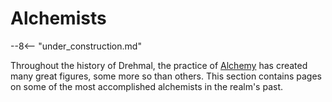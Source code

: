 # Alchemists

--8<-- "under_construction.md"

Throughout the history of Drehmal, the practice of [Alchemy](/Lore/Magic/Alchemy/) has created many great figures, some more so than others. This section contains pages on some of the most accomplished alchemists in the realm's past.
